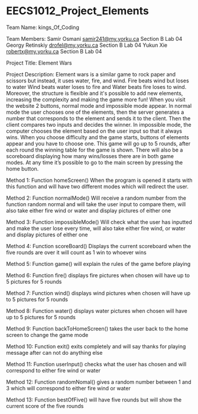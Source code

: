# EECS1012_Project_Elements

Team Name:  kings_Of_Coding

Team Members: 
Samir Osmani     	   samir241@my.yorku.ca	Section B	Lab 04
Georgy Retinskiy	   drofel@my.yorku.ca		Section B	Lab 04
Yukun Xie		   robertx@my.yorku.ca	Section B 	Lab 04

Project Title: Element Wars

Project Description: Element wars is a similar game to rock paper and scissors but instead, it uses water, fire, and wind. Fire beats wind but loses to water Wind beats water loses to fire and Water beats fire loses to wind. Moreover, the structure is flexible and it's possible to add new elements, increasing the complexity and making the game more fun! When you visit the website 2 buttons, normal mode and impossible mode appear. In normal mode the user chooses one of the elements, then the server generates a number that corresponds to the element and sends it to the client. Then the client compares two inputs and decides the winner. In impossible mode, the computer chooses the element based on the user input so that it always wins. When you choose difficulty and the game starts, buttons of elements appear and you have to choose one. This game will go up to 5 rounds, after each round the winning table for the game is shown. There will also be a scoreboard displaying how many wins/losses there are in both game modes. At any time it’s possible to go to the main screen by pressing the home button.

Method 1: Function homeScreen()
When the program is opened it starts with this function and will have two different modes which will redirect the user.

Method 2: Function normalMode()
Will receive a random number from the function random normal and will take the user input to compare them, will also take either fire wind or water and display pictures of either one

Method 3: Function impossibleMode()
Will check what the user has inputted and make the user lose every time, will also take either fire wind, or water and display pictures of either one

Method 4: Function scoreBoard()
Displays the current scoreboard when the five rounds are over it will count as 1 win to whoever wins

Method 5: Function game()
will explain the rules of the game before playing 

Method 6: Function fire()
displays fire pictures when chosen will have up to 5 pictures for 5 rounds

Method 7: Function wind()
displays wind pictures when chosen will have up to 5 pictures for 5 rounds

Method 8: Function water()
displays water pictures when chosen will have up to 5 pictures for 5 rounds

Method 9: Function backToHomeScreen()
takes the user back to the home screen to change the game mode 

Method 10: Function exit()
exits completely and will say thanks for playing message after can not do anything else

Method 11: Function userInput()
checks what the user has chosen and will correspond to either fire wind or water

Method 12: Function randomNomal()
gives a random number between 1 and 3 which will correspond to either fire wind or water

Method 13: Function bestOfFive()
will have five rounds but will show the current score of the five rounds
